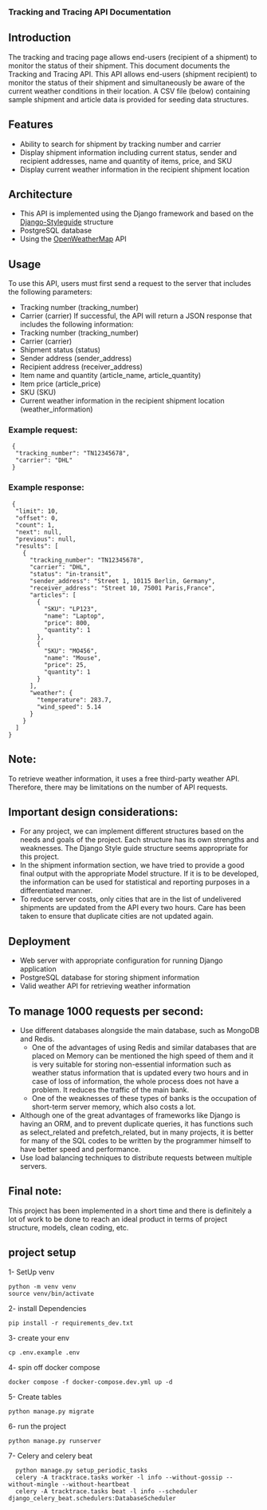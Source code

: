 ### Tracking and Tracing API Documentation

## Introduction
The tracking and tracing page allows end-users (recipient of a shipment) to monitor the status of their shipment.
This document documents the Tracking and Tracing API. This API allows end-users (shipment recipient) to monitor the status of their shipment and simultaneously be aware of the current weather conditions in their location.
A CSV file (below) containing sample shipment and article data is provided for seeding data structures.

## Features
- Ability to search for shipment by tracking number and carrier
- Display shipment information including current status, sender and recipient addresses, name and quantity of items, price, and SKU
- Display current weather information in the recipient shipment location

## Architecture
- This API is implemented using the Django framework and based on the [Django-Styleguide](https://github.com/jalalsadeghi/django_style_guide) structure
- PostgreSQL database
- Using the [OpenWeatherMap](https://openweathermap.org/api) API 

## Usage
To use this API, users must first send a request to the server that includes the following parameters:
- Tracking number (tracking_number)
- Carrier (carrier)
If successful, the API will return a JSON response that includes the following information:
- Tracking number (tracking_number)
- Carrier (carrier)
- Shipment status (status)
- Sender address (sender_address)
- Recipient address (receiver_address)
- Item name and quantity (article_name, article_quantity)
- Item price (article_price)
- SKU (SKU)
- Current weather information in the recipient shipment location (weather_information)
### Example request:
```
 {
  "tracking_number": "TN12345678",
  "carrier": "DHL"
 }
```
### Example response:
```
 {
  "limit": 10,
  "offset": 0,
  "count": 1,
  "next": null,
  "previous": null,
  "results": [
    {
      "tracking_number": "TN12345678",
      "carrier": "DHL",
      "status": "in-transit",
      "sender_address": "Street 1, 10115 Berlin, Germany",
      "receiver_address": "Street 10, 75001 Paris,France",
      "articles": [
        {
          "SKU": "LP123",
          "name": "Laptop",
          "price": 800,
          "quantity": 1
        },
        {
          "SKU": "MO456",
          "name": "Mouse",
          "price": 25,
          "quantity": 1
        }
      ],
      "weather": {
        "temperature": 283.7,
        "wind_speed": 5.14
      }
    }
  ]
}
```

## Note:
To retrieve weather information, it uses a free third-party weather API. Therefore, there may be limitations on the number of API requests.

## Important design considerations:
- For any project, we can implement different structures based on the needs and goals of the project. Each structure has its own strengths and weaknesses. The Django Style guide structure seems appropriate for this project.
- In the shipment information section, we have tried to provide a good final output with the appropriate Model structure. If it is to be developed, the information can be used for statistical and reporting purposes in a differentiated manner.
- To reduce server costs, only cities that are in the list of undelivered shipments are updated from the API every two hours. Care has been taken to ensure that duplicate cities are not updated again.

## Deployment
- Web server with appropriate configuration for running Django application
- PostgreSQL database for storing shipment information
- Valid weather API for retrieving weather information

## To manage 1000 requests per second:
- Use different databases alongside the main database, such as MongoDB and Redis.
	- One of the advantages of using Redis and similar databases that are placed on Memory can be mentioned the high speed of them and it is very suitable for storing non-essential information such as weather status information that is updated every two hours and in case of loss of information, the whole process does not have a problem. It reduces the traffic of the main bank.
	- One of the weaknesses of these types of banks is the occupation of short-term server memory, which also costs a lot.
- Although one of the great advantages of frameworks like Django is having an ORM, and to prevent duplicate queries, it has functions such as select_related and prefetch_related, but in many projects, it is better for many of the SQL codes to be written by the programmer himself to have better speed and performance.
- Use load balancing techniques to distribute requests between multiple servers.

## Final note:
This project has been implemented in a short time and there is definitely a lot of work to be done to reach an ideal product in terms of project structure, models, clean coding, etc.

## project setup

1- SetUp venv
```
python -m venv venv
source venv/bin/activate
```

2- install Dependencies
```
pip install -r requirements_dev.txt
```

3- create your env
```
cp .env.example .env
```

4- spin off docker compose
```
docker compose -f docker-compose.dev.yml up -d
```

5- Create tables
```
python manage.py migrate
```

6- run the project
```
python manage.py runserver
```

7- Celery and celery beat

```
  python manage.py setup_periodic_tasks
  celery -A tracktrace.tasks worker -l info --without-gossip --without-mingle --without-heartbeat
  celery -A tracktrace.tasks beat -l info --scheduler django_celery_beat.schedulers:DatabaseScheduler
```
